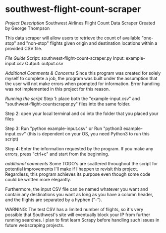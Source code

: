 # southwest-flight-count-scraper

*Project Description*
Southwest Airlines Flight Count Data Scraper
Created by George Thompson

This data scraper will allow users to retrieve the count of available "one-stop" and "non-stop"
flights given origin and destination locations within a provided CSV file.

*File Guide*
Script: southwest-flight-count-scraper.py
Input: example-input.csv
Output: output.csv

*Additional Comments & Concerns*
Since this program was created for solely myself to complete a job, the program
was built under the assumption that the user will not make errors when prompted for information. 
Error handling was not implemented in this project for this reason.

*Running the script*
Step 1: place both the "example-input.csv" and "southwest-flight-countscraper.py" files into the
same folder.

Step 2: open your local terminal and cd into the folder that you placed your files

Step 3: 
Run "python example-input.csv" or
Run "python3 example-input.csv" (this is dependent on your OS, you need Python3 to run this script)

Step 4:
Enter the information requested by the program. If you make any errors, press "ctrl+c" and start 
from the beginning.

*additional comments*
Some TODO's are scattered throughout the script for potential improvements I'll make if I
happen to revisit this project. Regardless, this program achieves its purpose even though some code
could be written more elegantly.

Furthermore, the input CSV file can be named whatever you want and contain any destinations you want
as long as you have a column header, and the flights are separated by a hyphen ("-").

WARNING: The test CSV has a limited number of flights, so it's very possible that Southwest's site
will eventually block your IP from further running searches. I plan to first learn Scrapy before 
handling such issues in future webscraping projects.
